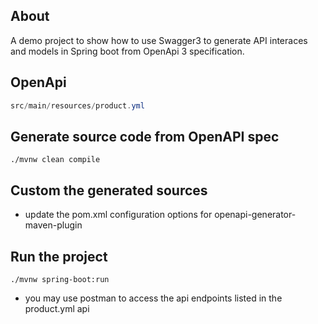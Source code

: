 ## About
A demo project to show how to use Swagger3 to generate API interaces and models in Spring boot from OpenApi 3 specification.

## OpenApi
```java
src/main/resources/product.yml
```

## Generate source code from OpenAPI spec
```shell
./mvnw clean compile
```

## Custom the generated sources
- update the pom.xml configuration options for openapi-generator-maven-plugin

## Run the project
```shell
./mvnw spring-boot:run
```
- you may use postman to access the api endpoints listed in the product.yml api
